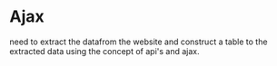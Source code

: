 # Ajax
need to extract the datafrom the website and construct a table to the extracted data using the concept of api's and ajax.
